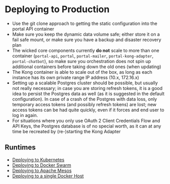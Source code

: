 # Deploying to Production

* Use the git clone approach to getting the static configuration into the portal API container
* Make sure you keep the dynamic data volume safe; either store it on a fail safe mount, or make sure you have a backup and disaster recovery plan
* The wicked core components currently **do not** scale to more than one container (`portal-api`, `portal`, `portal-mailer`, `portal-kong-adapter`, `portal-chatbot`), so make sure you orchestration does not spin up additional containers before taking down the old ones (when updating)
* The Kong container is able to scale out of the box, as long as each instance has its own private range IP address (10.x, 172.16.x)
* Setting up a scalable Postgres cluster should be possible, but usually not really necessary; in case you are storing refresh tokens, it is a good idea to persist the Postgres data as well (as it is suggested in the default configuration). In case of a crash of the Postgres with data loss, only temporary access tokens (and possibly refresh tokens) are lost; new access tokens can be had quite quickly, even if it forces and end user to log in again.
* For situations where you only use OAuth 2 Client Credentials Flow and API Keys, the Postgres database is of no special worth, as it can at any time be recreated by (re-)starting the Kong Adapter

## Runtimes

* [Deploying to Kubernetes](deploying-to-kubernetes.md)
* [Deploying to Docker Swarm](deploying-to-swarm.md)
* [Deploying to Apache Mesos](deploying-to-mesos.md)
* [Deploying to a single Docker Host](deploying-to-docker-host.md)
